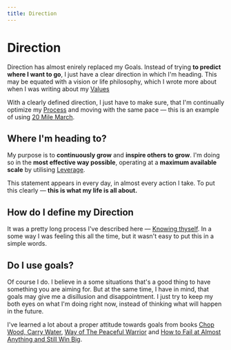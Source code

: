 ```yaml
---
title: Direction
---
```


# Direction

Direction has almost enirely replaced my Goals. Instead of trying **to predict where I want to go**, I just have a clear direction in which I'm heading. This may be equated with a vision or life philosophy, which I wrote more about when I was writing about my [Values](Values.md)

With a clearly defined direction, I just have to make sure, that I'm continually optimize my [Process](Process.md) and moving with the same pace — this is an example of using [20 Mile March](../Mental%20Models/20%20Mile%20March.md).

## Where I'm heading to?

My purpose is to **continuously grow** and **inspire others to grow**. I'm doing so in the **most effective way possible**, operating at a **maximum available scale** by utilising [Leverage](../Mental%20Models/Leverage.md).

This statement appears in every day, in almost every action I take. To put this clearly — **this is what my life is all about.**

## How do I define my Direction

It was a pretty long process I've described here — [Knowing thyself](Knowing%20thyself.md). In a some way I was feeling this all the time, but it wasn't easy to put this in a simple words.

## Do I use goals?

Of course I do. I believe in a some situations that's a good thing to have something you are aiming for. But at the same time, I have in mind, that goals may give me a disillusion and disappointment. I just try to keep my both eyes on what I'm doing right now, instead of thinking what will happen in the future. 

I've learned a lot about a proper attitude towards goals from books [Chop Wood, Carry Water](../Books/Chop%20Wood,%20Carry%20Water.md), [Way of The Peaceful Warrior](../Books/Way%20of%20The%20Peaceful%20Warrior.md) and [How to Fail at Almost Anything and Still Win Big](../Books/How%20to%20Fail%20at%20Almost%20Anything%20and%20Still%20Win%20Big.md).



